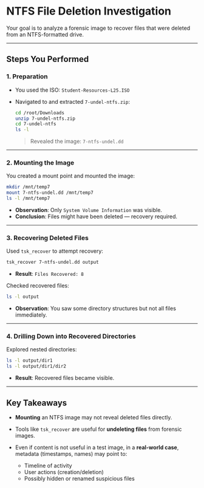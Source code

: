 #  **NTFS File Deletion Investigation**

Your goal is to analyze a forensic image to recover files that were deleted from an NTFS-formatted drive.

---

##  **Steps You Performed**

### 1. **Preparation**

* You used the ISO: `Student-Resources-L25.ISO`
* Navigated to and extracted `7-undel-ntfs.zip`:

  ```bash
  cd /root/Downloads
  unzip 7-undel-ntfs.zip
  cd 7-undel-ntfs
  ls -l
  ```

  > Revealed the image: `7-ntfs-undel.dd`

---

### 2. **Mounting the Image**

You created a mount point and mounted the image:

```bash
mkdir /mnt/temp7
mount 7-ntfs-undel.dd /mnt/temp7
ls -l /mnt/temp7
```

* **Observation**: Only `System Volume Information` was visible.
* **Conclusion**: Files might have been deleted — recovery required.

---

### 3. **Recovering Deleted Files**

Used `tsk_recover` to attempt recovery:

```bash
tsk_recover 7-ntfs-undel.dd output
```

* **Result**: `Files Recovered: 8`

Checked recovered files:

```bash
ls -l output
```

* **Observation**: You saw some directory structures but not all files immediately.

---

### 4. **Drilling Down into Recovered Directories**

Explored nested directories:

```bash
ls -l output/dir1
ls -l output/dir1/dir2
```

* **Result**: Recovered files became visible.

---

##  **Key Takeaways**

* **Mounting** an NTFS image may not reveal deleted files directly.
* Tools like `tsk_recover` are useful for **undeleting files** from forensic images.
* Even if content is not useful in a test image, in a **real-world case**, metadata (timestamps, names) may point to:

  * Timeline of activity
  * User actions (creation/deletion)
  * Possibly hidden or renamed suspicious files

